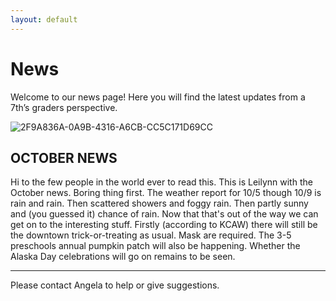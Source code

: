 ```yaml
---
layout: default
---
```


# News

Welcome to our news page! Here you will find the latest updates from a 7th’s graders perspective.

![2F9A836A-0A9B-4316-A6CB-CC5C171D69CC](https://user-images.githubusercontent.com/48270916/85074248-bfc07e00-b168-11ea-8c66-e76d19646408.jpeg)

## OCTOBER NEWS

Hi to the few people in the world ever to read this. This is Leilynn with the October news. Boring thing first. The weather report for 10/5 though 10/9 is rain and rain. Then scattered showers and foggy rain. Then partly sunny and (you guessed it) chance of rain. Now that that's out of the way we can get on to the interesting stuff. Firstly (according to KCAW) there will still be the downtown trick-or-treating as usual. Mask are required. The 3-5 preschools annual pumpkin patch will also be happening. Whether the Alaska Day celebrations will go on remains to be seen.

* * *
Please contact Angela to help or give suggestions.
